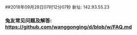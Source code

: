 ##2018年09月28日07时12分07秒 新址: 142.93.55.23
### 兔友常见问题及解答: https://github.com/wanggonging/d/blob/w/FAQ.md
